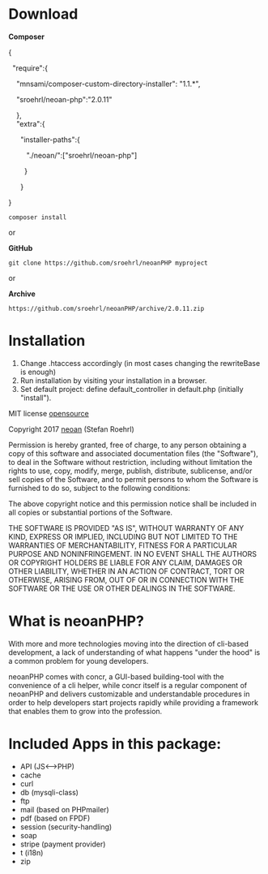 # Download

**Composer**

{

&nbsp;&nbsp;"require":{

&nbsp;&nbsp;&nbsp;&nbsp;"mnsami/composer-custom-directory-installer": "1.1.*",

&nbsp;&nbsp;&nbsp;&nbsp;"sroehrl/neoan-php":"2.0.11"

&nbsp;&nbsp;&nbsp;&nbsp;},   
&nbsp;&nbsp;&nbsp;&nbsp;"extra":{

&nbsp;&nbsp;&nbsp;&nbsp;&nbsp;&nbsp;"installer-paths":{

&nbsp;&nbsp;&nbsp;&nbsp;&nbsp;&nbsp;&nbsp;&nbsp;&nbsp;"./neoan/":["sroehrl/neoan-php"]

&nbsp;&nbsp;&nbsp;&nbsp;&nbsp;&nbsp;&nbsp;&nbsp;}

&nbsp;&nbsp;&nbsp;&nbsp;&nbsp;&nbsp;}

}

`composer install`

or

**GitHub**

`git clone https://github.com/sroehrl/neoanPHP myproject`

or

**Archive**

`https://github.com/sroehrl/neoanPHP/archive/2.0.11.zip`

# Installation
1. Change .htaccess accordingly (in most cases changing the rewriteBase is enough)
2. Run installation by visiting your installation in a browser.
3. Set default project: define default_controller in default.php (initially "install").


MIT license [opensource](https://opensource.org/licenses/MIT)

Copyright 2017 [neoan](http://neoan.us) (Stefan Roehrl) 

Permission is hereby granted, free of charge, to any person obtaining a copy of this software and associated documentation files (the "Software"), to deal in the Software without restriction, including without limitation the rights to use, copy, modify, merge, publish, distribute, sublicense, and/or sell copies of the Software, and to permit persons to whom the Software is furnished to do so, subject to the following conditions:

The above copyright notice and this permission notice shall be included in all copies or substantial portions of the Software.

THE SOFTWARE IS PROVIDED "AS IS", WITHOUT WARRANTY OF ANY KIND, EXPRESS OR IMPLIED, INCLUDING BUT NOT LIMITED TO THE WARRANTIES OF MERCHANTABILITY, FITNESS FOR A PARTICULAR PURPOSE AND NONINFRINGEMENT. IN NO EVENT SHALL THE AUTHORS OR COPYRIGHT HOLDERS BE LIABLE FOR ANY CLAIM, DAMAGES OR OTHER LIABILITY, WHETHER IN AN ACTION OF CONTRACT, TORT OR OTHERWISE, ARISING FROM, OUT OF OR IN CONNECTION WITH THE SOFTWARE OR THE USE OR OTHER DEALINGS IN THE SOFTWARE.

# What is neoanPHP?

With more and more technologies moving into the direction of cli-based development, a lack of understanding of what
happens "under the hood" is a common problem for young developers.

neoanPHP comes with concr, a GUI-based building-tool with the convenience of a cli helper, while concr itself
is a regular component of neoanPHP and delivers customizable and understandable procedures in order to
help developers start projects rapidly while providing a framework that enables them to grow into the profession.

# Included Apps in this package:
 <ul>
 <li>API (JS<-->PHP)</li>
 <li>cache</li>
 <li>curl</li>
 <li>db (mysqli-class)</li>
 <li>ftp</li>
 <li>mail (based on PHPmailer)</li>
 <li>pdf (based on FPDF)</li>
 <li>session (security-handling)</li>
 <li>soap</li>
 <li>stripe (payment provider)</li>
 <li>t (i18n)</li>
 <li>zip</li>
 </ul>  
